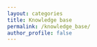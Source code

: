 ```yaml
---
layout: categories
title: Knowledge base
permalink: /knowledge_base/
author_profile: false
---
```



	
